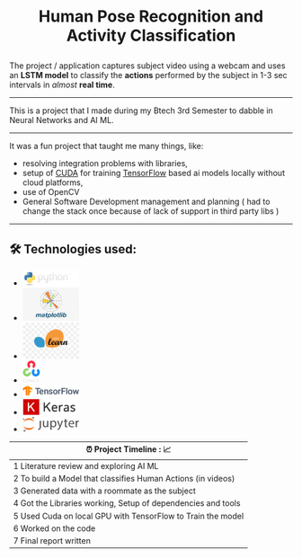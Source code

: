 
# <p align="center"> Human Pose Recognition and Activity Classification  </p>

The project / application captures subject video using a webcam and uses an **LSTM model** to classify the **actions** performed by the subject in 1-3 sec intervals in _almost_ **real time**.
___

This is a project that I made during my Btech 3rd Semester to dabble in Neural Networks and AI ML. 
___

It was a fun project that taught me many things, like: 
- resolving integration problems with libraries, 
- setup of [CUDA](https://developer.nvidia.com/cuda-zone) for training [TensorFlow](https://www.tensorflow.org/) based ai models locally without cloud platforms,
- use of OpenCV 
- General Software Development management and planning ( had to change the stack once because of lack of support in third party libs )

___

## 🛠️ Technologies used:
- <a href="https://www.python.org/"><img src="/images_as_icons/python.png" alt="Python" style="width:100px;"></a>
- <a href="https://matplotlib.org/"><img src="/images_as_icons/matplotlib.jpeg" alt="MatplotLib" style="width:100px;"></a>
- <a href="https://scikit-learn.org/stable/"><img src="/images_as_icons/scikitlearn.jpeg" alt="Scikit-Learn" style="width:100px;"></a>
- <a href="https://opencv.org/"><img src="/images_as_icons/opencv.png" alt="OpenCV" style="width:30px;"></a>
- <a href="https://www.tensorflow.org/"><img src="/images_as_icons/tensorflow.png" alt="Python" style="width:100px;"></a>
- <a href="https://keras.io/"><img src="/images_as_icons/keras.png" alt="Keras" style="width:100px;"></a>
- <a href="https://jupyter.org/"><img src="/images_as_icons/jupyter.png" alt="Jupyter" style="width:100px;"></a>


| ⏰ Project Timeline : 📈 |
| -------- |
| 1 Literature review and exploring AI ML | 
| 2 To build a Model that classifies Human Actions (in videos)    | 
| 3 Generated data with a roommate as the subject    |
| 4 Got the Libraries working, Setup of dependencies and tools   |
| 5 Used Cuda on local GPU with TensorFlow to Train the model   |
| 6 Worked on the code |
| 7 Final report written |
        
        
        

    




